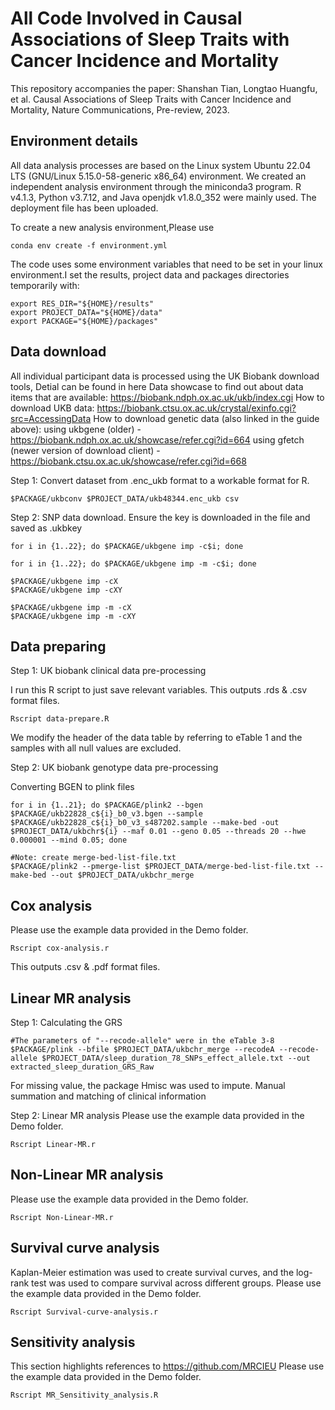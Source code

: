# All Code Involved in Causal Associations of Sleep Traits with Cancer Incidence and Mortality
This repository accompanies the paper:
Shanshan Tian, Longtao Huangfu, et al. Causal Associations of Sleep Traits with Cancer Incidence and Mortality, Nature Communications, Pre-review, 2023.

## Environment details
All data analysis processes are based on the Linux system Ubuntu 22.04 LTS (GNU/Linux 5.15.0-58-generic x86_64) environment. We created an independent analysis environment through the miniconda3 program. R v4.1.3, Python v3.7.12, and Java openjdk v1.8.0_352 were mainly used. The deployment file has been uploaded.

To create a new analysis environment,Please use
```
conda env create -f environment.yml
```

The code uses some environment variables that need to be set in your linux environment.I set the results, project data and packages directories temporarily with:
```
export RES_DIR="${HOME}/results"
export PROJECT_DATA="${HOME}/data"
export PACKAGE="${HOME}/packages"
```

## Data download 
All individual participant data is processed using the UK Biobank download tools, Detial can be found in here
Data showcase to find out about data items that are available: https://biobank.ndph.ox.ac.uk/ukb/index.cgi 
How to download UKB data: https://biobank.ctsu.ox.ac.uk/crystal/exinfo.cgi?src=AccessingData 
How to download genetic data (also linked in the guide above): 
using ukbgene (older) - https://biobank.ndph.ox.ac.uk/showcase/refer.cgi?id=664 
using gfetch (newer version of download client) - https://biobank.ctsu.ox.ac.uk/showcase/refer.cgi?id=668

Step 1: Convert dataset from .enc_ukb format to a workable format for R.
```
$PACKAGE/ukbconv $PROJECT_DATA/ukb48344.enc_ukb csv
```

Step 2: SNP data download. Ensure the key is downloaded in the file and saved as .ukbkey
```
for i in {1..22}; do $PACKAGE/ukbgene imp -c$i; done  

for i in {1..22}; do $PACKAGE/ukbgene imp -m -c$i; done

$PACKAGE/ukbgene imp -cX
$PACKAGE/ukbgene imp -cXY

$PACKAGE/ukbgene imp -m -cX
$PACKAGE/ukbgene imp -m -cXY
```

## Data preparing
Step 1: UK biobank clinical data pre-processing

I run this R script to just save relevant variables. This outputs .rds & .csv format files.
```
Rscript data-prepare.R
```
We modify the header of the data table by referring to eTable 1 and the samples with all null values are excluded.

Step 2: UK biobank genotype data pre-processing

Converting BGEN to plink files
```
for i in {1..21}; do $PACKAGE/plink2 --bgen $PACKAGE/ukb22828_c${i}_b0_v3.bgen --sample $PACKAGE/ukb22828_c${i}_b0_v3_s487202.sample --make-bed -out $PROJECT_DATA/ukbchr${i} --maf 0.01 --geno 0.05 --threads 20 --hwe 0.000001 --mind 0.05; done

#Note: create merge-bed-list-file.txt
$PACKAGE/plink2 --pmerge-list $PROJECT_DATA/merge-bed-list-file.txt --make-bed --out $PROJECT_DATA/ukbchr_merge
```

## Cox analysis
Please use the example data provided in the Demo folder. 

```
Rscript cox-analysis.r
```
This outputs .csv & .pdf format files.

## Linear MR analysis

Step 1: Calculating the GRS
```
#The parameters of "--recode-allele" were in the eTable 3-8
$PACKAGE/plink --bfile $PROJECT_DATA/ukbchr_merge --recodeA --recode-allele $PROJECT_DATA/sleep_duration_78_SNPs_effect_allele.txt --out extracted_sleep_duration_GRS_Raw
```
For missing value, the package Hmisc was used to impute. Manual summation and matching of clinical information

Step 2: Linear MR analysis
Please use the example data provided in the Demo folder. 
```
Rscript Linear-MR.r
```

## Non-Linear MR analysis
Please use the example data provided in the Demo folder. 
```
Rscript Non-Linear-MR.r
```

## Survival curve analysis
Kaplan-Meier estimation was used to create survival curves, and the log-rank test was used to compare survival across different groups.
Please use the example data provided in the Demo folder. 
```
Rscript Survival-curve-analysis.r
```

## Sensitivity analysis
This section highlights references to https://github.com/MRCIEU
Please use the example data provided in the Demo folder.
```
Rscript MR_Sensitivity_analysis.R
```

